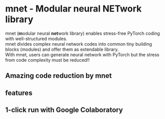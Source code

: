 # mnet - Modular neural NETwork library
mnet (**m**odular neural **net**work library) enables stress-free PyTorch coding with well-structured modules.  
mnet divides complex neural network codes into common tiny building blocks (modules) and offer them as extendable library.  
With mnet, users can generate neural network with PyTorch but the stress from code complexity must be reduced!!  

## Amazing code reduction by mnet

## features

## 1-click run with Google Colaboratory
